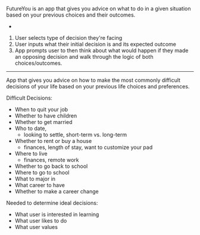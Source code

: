 FutureYou is an app that gives you advice on what to do in a given situation based on your previous choices and their outcomes.


- 


1. User selects type of decision they're facing
2. User inputs what their initial decision is and its expected outcome
3. App prompts user to then think about what would happen if they made an opposing decision and walk through the logic of both choices/outcomes.

_____

App that gives you advice on how to make the most commonly difficult decisions of your life based on your previous life choices and preferences.


Difficult Decisions:
- When to quit your job
- Whether to have children
- Whether to get married
- Who to date,
	* looking to settle, short-term vs. long-term
- Whether to rent or buy a house
	* finances, length of stay, want to customize your pad
- Where to live
	* finances, remote work
- Whether to go back to school
- Where to go to school
- What to major in
- What career to have
- Whether to make a career change


Needed to determine ideal decisions:
- What user is interested in learning
- What user likes to do
- What user values